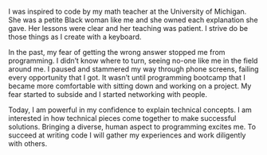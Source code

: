 I was inspired to code by my math teacher at the University of Michigan. She was a petite Black woman like me and she owned each explanation she gave. Her lessons were clear and her teaching was patient. I strive do be those things as I create with a keyboard.

In the past, my fear of getting the wrong answer stopped me from programming. I didn’t know where to turn, seeing no-one like me in the field around me. I paused and stammered my way through phone screens, failing every opportunity that I got. It wasn’t until programming bootcamp that I became more comfortable with sitting down and working on a project. My fear started to subside and I started networking with people.

Today, I am powerful in my confidence to explain technical concepts. I am interested in how technical pieces come together to make successful solutions. Bringing a diverse, human aspect to programming excites me. To succeed at writing code I will gather my experiences and work diligently with others.

<!---
quinise/quinise is a ✨ special ✨ repository because its `README.md` (this file) appears on your GitHub profile.
You can click the Preview link to take a look at your changes.
--->
